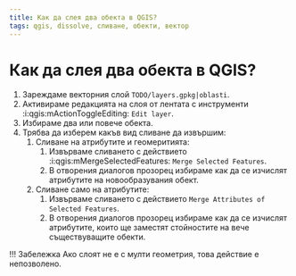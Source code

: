 ```yaml
---
title: Как да слея два обекта в QGIS?
tags: qgis, dissolve, сливане, обекти, вектор
---
```


# Как да слея два обекта в QGIS?

1. Зареждаме векторния слой `TODO/layers.gpkg|oblasti`.
1. Активираме редакцията на слоя от лентата с инструменти :i:qgis:mActionToggleEditing: `Edit layer`.
1. Избираме два или повече обекта.
1. Трябва да изберем какъв вид сливане да извършим:
    1. Сливане на атрибутите и геомеритията:
        1. Извърваме сливането с действието :i:qgis:mMergeSelectedFeatures: `Merge Selected Features`.
        1. В отворения диалогов прозорец избираме как да се изчислят атрибутите на новообразувания обект.
    1. Сливане само на атрибутите:
        1. Извърваме сливането с действието `Merge Attributes of Selected Features`.
        1. В отворения диалогов прозорец избираме как да се изчислят атрибутите, които ще заместят стойностите на вече съществуващите обекти.

!!! Забележка
    Ако слоят не е с мулти геометрия, това действие е непозволено.
